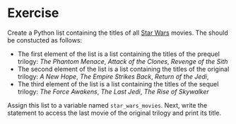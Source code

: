 # Exercise

Create a Python list containing the titles of all [Star Wars](https://en.wikipedia.org/wiki/Star_Wars)
movies. The should be constucted as follows:

- The first element of the list is a list containing the titles of the prequel trilogy:
  _The Phantom Menace_, _Attack of the Clones_, _Revenge of the Sith_
- The second element of the list is a list containing the titles of the original trilogy:
  _A New Hope_, _The Empire Strikes Back_, _Return of the Jedi_,
- The third element of the list is a list containing the titles of the sequel trilogy:
  _The Force Awakens_, _The Last Jedi_, _The Rise of Skywalker_

Assign this list to a variable named `star_wars_movies`.
Next, write the statement to access the last movie of the original trilogy and print its title.
